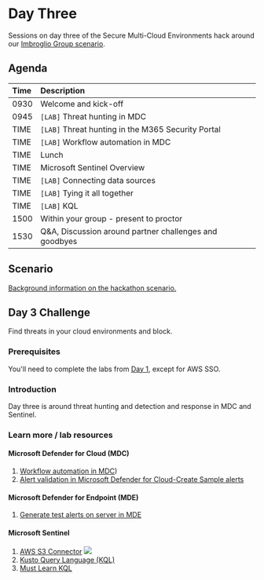 # Day Three
Sessions on day three of the Secure Multi-Cloud Environments hack around our [Imbroglio Group scenario](Scenario.md).

## Agenda
| **Time** | **Description**
| :--- | :---
| 0930 | Welcome and kick-off
| 0945 | `[LAB]` Threat hunting in MDC
| TIME | `[LAB]` Threat hunting in the M365 Security Portal
| TIME | `[LAB]` Workflow automation in MDC
| TIME | Lunch
| TIME | Microsoft Sentinel Overview
| TIME | `[LAB]` Connecting data sources
| TIME | `[LAB]` Tying it all together
| TIME | `[LAB]` KQL
| 1500 | Within your group - present to proctor
| 1530 | Q&A, Discussion around partner challenges and goodbyes

## Scenario
[Background information on the hackathon scenario.](Scenario.md)

## Day 3 Challenge
Find threats in your cloud environments and block.

### Prerequisites
You'll need to complete the labs from [Day 1](Day1.md), except for AWS SSO.

### Introduction
Day three is around threat hunting and detection and response in MDC and Sentinel.

### Learn more / lab resources

#### Microsoft Defender for Cloud (MDC)
1. [Workflow automation in MDC](https://docs.microsoft.com/en-us/azure/defender-for-cloud/workflow-automation))
2. [Alert validation in Microsoft Defender for Cloud-Create Sample alerts](https://docs.microsoft.com/en-us/azure/defender-for-cloud/alert-validation#generate-sample-security-alerts)

#### Microsoft Defender for Endpoint (MDE)
1. [Generate test alerts on server in MDE](https://docs.microsoft.com/en-us/azure/defender-for-cloud/integration-defender-for-endpoint?tabs=windows#send-a-test-alert)

#### Microsoft Sentinel
1. [AWS S3 Connector](https://docs.microsoft.com/en-us/azure/sentinel/connect-aws?tabs=s3) [![](https://img.shields.io/badge/-STRETCH%20GOAL-important?style=flat)](#stetch-goals)
2. [Kusto Query Language (KQL)](https://learn.microsoft.com/en-us/azure/sentinel/kusto-overview)
3. [Must Learn KQL](https://aka.ms/mustlearnkql)

